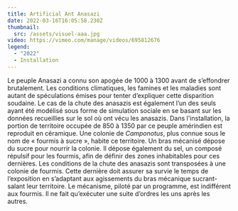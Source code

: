 ```yaml
---
title: Artificial Ant Anasazi
date: 2022-03-16T16:05:58.230Z
thumbnail:
  src: /assets/visuel-aaa.jpg
video: https://vimeo.com/manage/videos/695812676
legend:
  - "2022"
  - Installation
---
```

Le peuple Anasazi a connu son apogée de 1000 à 1300 avant de s’effondrer brutalement. Les conditions climatiques, les famines et les maladies sont autant de spéculations émises pour tenter d’expliquer cette disparition soudaine. Le cas de la chute des anasazis est également l’un des seuls ayant été modélisé sous forme de simulation sociale en se basant sur les données recueillies sur le sol où ont vécu les anasazis. Dans l'installation, la portion de territoire occupée de 850 à 1350 par ce peuple amérindien est reproduit en céramique. Une colonie de *Camponotus*, plus connue sous le nom de « fourmis à sucre », habite ce territoire. Un bras mécanisé dépose du sucre pour nourrir la colonie. Il dépose également du sel, un composé répulsif pour les fourmis, afin de définir des zones inhabitables pour ces dernières. Les conditions de la chute des anasazis sont transposées à une colonie de fourmis. Cette dernière doit assurer sa survie le temps de l’exposition en s’adaptant aux agissements du bras mécanique sucrant-salant leur territoire. Le mécanisme, piloté par un programme, est indifférent aux fourmis. Il ne fait qu’exécuter une suite d’ordres les uns après les autres.